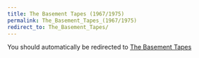 ```yaml
---
title: The Basement Tapes (1967/1975)
permalink: The_Basement_Tapes_(1967/1975)
redirect_to: The_Basement_Tapes/
---
```


You should automatically be redirected to [The Basement Tapes](The_Basement_Tapes/)

